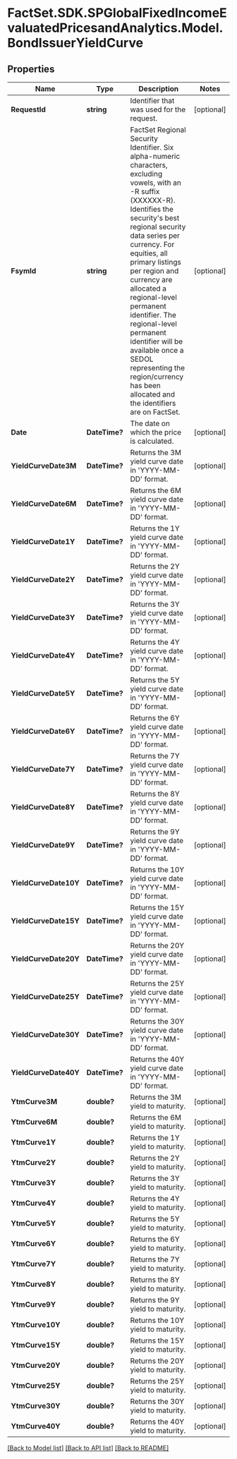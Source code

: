 # FactSet.SDK.SPGlobalFixedIncomeEvaluatedPricesandAnalytics.Model.BondIssuerYieldCurve

## Properties

Name | Type | Description | Notes
------------ | ------------- | ------------- | -------------
**RequestId** | **string** | Identifier that was used for the request. | [optional] 
**FsymId** | **string** | FactSet Regional Security Identifier. Six alpha-numeric characters, excluding vowels, with an -R suffix (XXXXXX-R). Identifies the security&#39;s best regional security data series per currency. For equities, all primary listings per region and currency are allocated a regional-level permanent identifier. The regional-level permanent identifier will be available once a SEDOL representing the region/currency has been allocated and the identifiers are on FactSet. | [optional] 
**Date** | **DateTime?** | The date on which the price is calculated. | [optional] 
**YieldCurveDate3M** | **DateTime?** | Returns the 3M yield curve date in &#39;YYYY-MM-DD&#39; format. | [optional] 
**YieldCurveDate6M** | **DateTime?** | Returns the 6M yield curve date in &#39;YYYY-MM-DD&#39; format. | [optional] 
**YieldCurveDate1Y** | **DateTime?** | Returns the 1Y yield curve date in &#39;YYYY-MM-DD&#39; format. | [optional] 
**YieldCurveDate2Y** | **DateTime?** | Returns the 2Y yield curve date in &#39;YYYY-MM-DD&#39; format. | [optional] 
**YieldCurveDate3Y** | **DateTime?** | Returns the 3Y yield curve date in &#39;YYYY-MM-DD&#39; format. | [optional] 
**YieldCurveDate4Y** | **DateTime?** | Returns the 4Y yield curve date in &#39;YYYY-MM-DD&#39; format. | [optional] 
**YieldCurveDate5Y** | **DateTime?** | Returns the 5Y yield curve date in &#39;YYYY-MM-DD&#39; format. | [optional] 
**YieldCurveDate6Y** | **DateTime?** | Returns the 6Y yield curve date in &#39;YYYY-MM-DD&#39; format. | [optional] 
**YieldCurveDate7Y** | **DateTime?** | Returns the 7Y yield curve date in &#39;YYYY-MM-DD&#39; format. | [optional] 
**YieldCurveDate8Y** | **DateTime?** | Returns the 8Y yield curve date in &#39;YYYY-MM-DD&#39; format. | [optional] 
**YieldCurveDate9Y** | **DateTime?** | Returns the 9Y yield curve date in &#39;YYYY-MM-DD&#39; format. | [optional] 
**YieldCurveDate10Y** | **DateTime?** | Returns the 10Y yield curve date in &#39;YYYY-MM-DD&#39; format. | [optional] 
**YieldCurveDate15Y** | **DateTime?** | Returns the 15Y yield curve date in &#39;YYYY-MM-DD&#39; format. | [optional] 
**YieldCurveDate20Y** | **DateTime?** | Returns the 20Y yield curve date in &#39;YYYY-MM-DD&#39; format. | [optional] 
**YieldCurveDate25Y** | **DateTime?** | Returns the 25Y yield curve date in &#39;YYYY-MM-DD&#39; format. | [optional] 
**YieldCurveDate30Y** | **DateTime?** | Returns the 30Y yield curve date in &#39;YYYY-MM-DD&#39; format. | [optional] 
**YieldCurveDate40Y** | **DateTime?** | Returns the 40Y yield curve date in &#39;YYYY-MM-DD&#39; format. | [optional] 
**YtmCurve3M** | **double?** | Returns the 3M yield to maturity. | [optional] 
**YtmCurve6M** | **double?** | Returns the 6M yield to maturity. | [optional] 
**YtmCurve1Y** | **double?** | Returns the 1Y yield to maturity. | [optional] 
**YtmCurve2Y** | **double?** | Returns the 2Y yield to maturity. | [optional] 
**YtmCurve3Y** | **double?** | Returns the 3Y yield to maturity. | [optional] 
**YtmCurve4Y** | **double?** | Returns the 4Y yield to maturity. | [optional] 
**YtmCurve5Y** | **double?** | Returns the 5Y yield to maturity. | [optional] 
**YtmCurve6Y** | **double?** | Returns the 6Y yield to maturity. | [optional] 
**YtmCurve7Y** | **double?** | Returns the 7Y yield to maturity. | [optional] 
**YtmCurve8Y** | **double?** | Returns the 8Y yield to maturity. | [optional] 
**YtmCurve9Y** | **double?** | Returns the 9Y yield to maturity. | [optional] 
**YtmCurve10Y** | **double?** | Returns the 10Y yield to maturity. | [optional] 
**YtmCurve15Y** | **double?** | Returns the 15Y yield to maturity. | [optional] 
**YtmCurve20Y** | **double?** | Returns the 20Y yield to maturity. | [optional] 
**YtmCurve25Y** | **double?** | Returns the 25Y yield to maturity. | [optional] 
**YtmCurve30Y** | **double?** | Returns the 30Y yield to maturity. | [optional] 
**YtmCurve40Y** | **double?** | Returns the 40Y yield to maturity. | [optional] 

[[Back to Model list]](../README.md#documentation-for-models) [[Back to API list]](../README.md#documentation-for-api-endpoints) [[Back to README]](../README.md)

